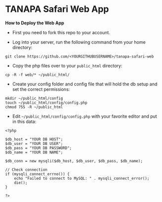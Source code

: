 TANAPA Safari Web App
=====================


**How to Deploy the Web App**

* First you need to fork this repo to your account.

* Log into your server, run the following command from your home directory:
```
git clone https://github.com/<YOURGITHUBUSERNAME>/tanapa-safari-web
```

* Copy the php files over to your `public_html` directory:
```
cp -R -f web/* ~/public_html/
```

* Create your config folder and config file that will hold the db setup and set the correct permissions:
```
mkdir ~/public_html/config
touch ~/public_html/config/config.php
chmod 755 -R ~/public_html
```

* Edit `~/public_html/config/config.php` with your favorite editor and put in this data:
```
<?php

$db_host = "YOUR DB HOST";
$db_user = "YOUR DB USER";
$db_pass = "YOUR DB PASSWORD";
$db_name = "YOUR DB NAME";

$db_conn = new mysqli($db_host, $db_user, $db_pass, $db_name);

// Check connection
if (mysqli_connect_errno()) {
    echo "Failed to connect to MySQL: " . mysqli_connect_error();
    die();
}

?>
```